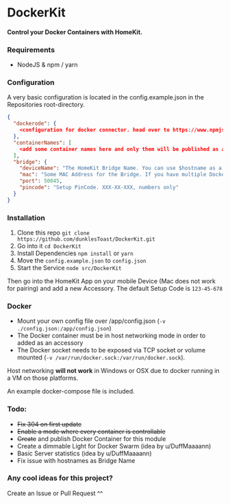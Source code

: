 # DockerKit
#### Control your Docker Containers with HomeKit.

### Requirements

- NodeJS & npm / yarn

### Configuration
A very basic configuration is located in the config.example.json in the Repositories root-directory.

```json
{
  "dockerode": {
    <configuration for docker connector. head over to https://www.npmjs.com/package/dockerode for more info. If empty it uses the /var/run/docker.sock>
  },
  "containerNames": [
    <add some container names here and only them will be published as a homekit device. if this is empty, every container will be publishes>
  ],
  "bridge": {
    "deviceName": "The HomeKit Bridge Name. You can use $hostname as a variable for the device's hostname. This does not work everytime. If you can't find the bridge use a normal name like Docker",
    "mac": "Some MAC Address for the Bridge. If you have multiple DockerKit Instances, they need different MACs",
    "port": 50045,
    "pincode": "Setup PinCode. XXX-XX-XXX, numbers only"
  }
}
```

### Installation

1. Clone this repo
`git clone https://github.com/dunklesToast/DockerKit.git`
2. Go into it
`cd DockerKit`
3. Install Dependencies
`npm install` or `yarn`
4. Move the `config.example.json` to `config.json`
4. Start the Service
`node src/DockerKit`

Then go into the HomeKit App on your mobile Device (Mac does not work for pairing) and add a new Accessory.
The default Setup Code is `123-45-678`


### Docker

* Mount your own config file over /app/config.json (`-v ./config.json:/app/config.json`)
* The Docker container must be in host networking mode in order to added as an accessory
* The Docker socket needs to be exposed via TCP socket or volume mounted (`-v /var/run/docker.sock:/var/run/docker.sock`).

Host networking **will not work** in Windows or OSX due to docker running in a VM on those platforms.

An example docker-compose file is included.


### Todo:

- ~~Fix 304 on first update~~
- ~~Enable a mode where every container is controllable~~
- ~~Create~~ and publish Docker Container for this module 
- Create a dimmable Light for Docker Swarm (idea by u/DuffMaaaann)
- Basic Server statistics (idea by u/DuffMaaaann)
- Fix issue with hostnames as Bridge Name

### Any cool ideas for this project?
Create an Issue or Pull Request ^^

